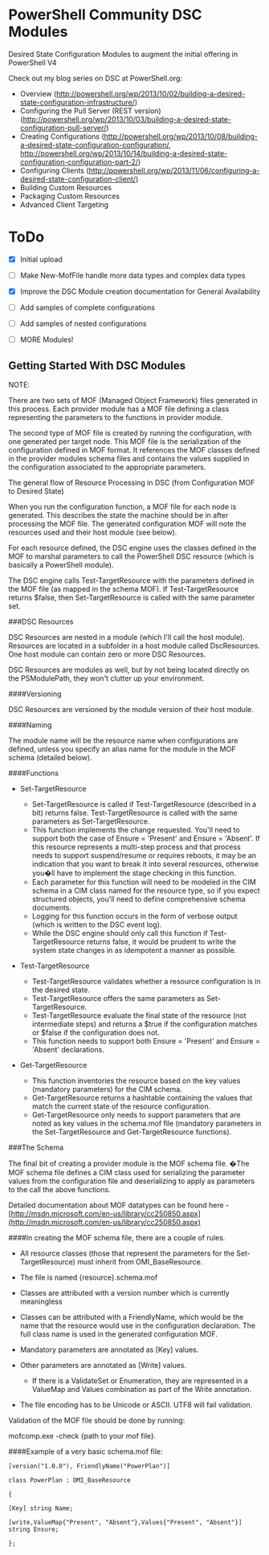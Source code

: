 PowerShell Community DSC Modules
===========

Desired State Configuration Modules to augment the initial offering in PowerShell V4

Check out my blog series on DSC at PowerShell.org:
- Overview (<http://powershell.org/wp/2013/10/02/building-a-desired-state-configuration-infrastructure/>)
- Configuring the Pull Server (REST version) (<http://powershell.org/wp/2013/10/03/building-a-desired-state-configuration-pull-server/>)
- Creating Configurations (<http://powershell.org/wp/2013/10/08/building-a-desired-state-configuration-configuration/>, <http://powershell.org/wp/2013/10/14/building-a-desired-state-configuration-configuration-part-2/>)
- Configuring Clients (<http://powershell.org/wp/2013/11/06/configuring-a-desired-state-configuration-client/>)
- Building Custom Resources
- Packaging Custom Resources
- Advanced Client Targeting




ToDo
=====
- [x] Initial upload
- [ ] Make New-MofFile handle more data types and complex data types
- [x] Improve the DSC Module creation documentation for General Availability
- [ ] Add samples of complete configurations
- [ ] Add samples of nested configurations
- [ ] MORE Modules!


Getting Started With DSC Modules
--------------------------------
  

NOTE: 
  

There are two sets of MOF (Managed Object Framework) files generated in this process. Each provider module has a MOF file defining a class representing the parameters to the functions in provider module. 

The second type of MOF file is created by running the configuration, with one generated per target node.  This MOF file is the serialization of the configuration defined in MOF format.  It references the MOF classes defined in the provider modules schema files and contains the values supplied in the configuration associated to the appropriate parameters.

The general flow of Resource Processing in DSC (from Configuration MOF to Desired State)

When you run the configuration function, a MOF file for each node is generated. This describes the state the machine should be in after processing the MOF file.  The generated configuration MOF will note the resources used and their host module (see below).   

For each resource defined, the DSC engine uses the classes defined in the MOF to marshal parameters to call the PowerShell DSC resource (which is basically a PowerShell module).  

The DSC engine calls Test-TargetResource with the parameters defined in the MOF file (as mapped in the schema MOF). If Test-TargetResource returns $false, then Set-TargetResource is called with the same parameter set.
  

###DSC Resources

DSC Resources are nested in a module (which I'll call the host module).  Resources are located in a subfolder in a host module called DscResources.  One host module can contain zero or more DSC Resources.

DSC Resources are modules as well, but by not being located directly on the PSModulePath, they won't clutter up your environment.

####Versioning

DSC Resources are versioned by the module version of their host module.
  

####Naming

The module name will be the resource name when configurations are defined, unless you specify an alias name for the module in the MOF schema (detailed below).
  

####Functions

- Set-TargetResource 
    - Set-TargetResource is called if Test-TargetResource (described in a bit) returns false.  Test-TargetResource is called with the same parameters as Set-TargetResource. 
    - This function implements the change requested.  You'll need to support both the case of Ensure = 'Present' and Ensure = 'Absent'.  If this resource represents a multi-step process and that process needs to support suspend/resume or requires reboots, it may be an indication that you want to break it into several resources, otherwise you�ll have to implement the stage checking in this function. 
    - Each parameter for this function will need to be modeled in the CIM schema in a CIM class named for the resource type, so if you expect structured objects, you'll need to define comprehensive schema documents. 
    - Logging for this function occurs in the form of verbose output (which is written to the DSC event log). 
    - While the DSC engine should only call this function if Test-TargetResource returns false, it would be prudent to write the system state changes in as idempotent a manner as possible. 

- Test-TargetResource 
    - Test-TargetResource validates whether a resource configuration is in the desired state. 
    - Test-TargetResource offers the same parameters as Set-TargetResource. 
    - Test-TargetResource evaluate the final state of the resource (not intermediate steps) and returns a $true if the configuration matches or $false if the configuration does not. 
    - This function needs to support both Ensure = 'Present' and Ensure = 'Absent' declarations. 

- Get-TargetResource 
    - This function inventories the resource based on the key values (mandatory parameters) for the CIM schema. 
    - Get-TargetResource returns a hashtable containing the values that match the current state of the resource configuration. 
    - Get-TargetResource only needs to support parameters that are noted as key values in the schema.mof file (mandatory parameters in the Set-TargetResource and Get-TargetResource functions). 

  

###The Schema

The final bit of creating a provider module is the MOF schema file. �The MOF schema file defines a CIM class used for serializing the parameter values from the configuration file and deserializing to apply as parameters to the call the above functions. 

Detailed documentation about MOF datatypes can be found here - [http://msdn.microsoft.com/en-us/library/cc250850.aspx](http://msdn.microsoft.com/en-us/library/cc250850.aspx)

  

####In creating the MOF schema file, there are a couple of rules. 

- All resource classes (those that represent the parameters for the Set-TargetResource) must inherit from OMI_BaseResource. 
- The file is named {resource}.schema.mof 
- Classes are attributed with a version number which is currently meaningless 

- Classes can be attributed with a FriendlyName, which would be the name that the resource would use in the configuration declaration. The full class name is used in the generated configuration MOF. 
- Mandatory parameters are annotated as [Key] values. 
- Other parameters are annotated as [Write] values. 
    - If there is a ValidateSet or Enumeration, they are represented in a ValueMap and Values combination as part of the Write annotation. 

- The file encoding has to be Unicode or ASCII. UTF8 will fail validation. 
  

Validation of the MOF file should be done by running:

mofcomp.exe -check {path to your mof file}.

  

####Example of a very basic schema.mof file:

````  
[version("1.0.0"), FriendlyName("PowerPlan")]

class PowerPlan : OMI_BaseResource

{

[Key] string Name;

[write,ValueMap{"Present", "Absent"},Values{"Present", "Absent"}] string Ensure;

};
````
